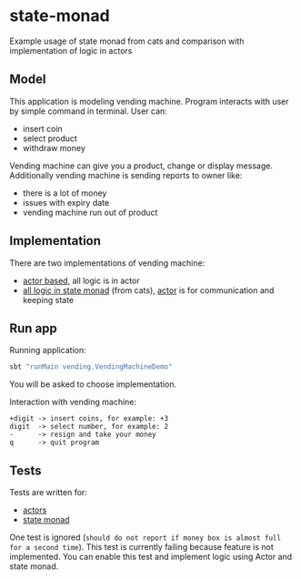 # state-monad
Example usage of state monad from cats and comparison with implementation of logic in actors

## Model

This application is modeling vending machine. Program interacts with user by simple command in terminal. User can:
 - insert coin
 - select product
 - withdraw money

Vending machine can give you a product, change or display message. Additionally vending machine is sending reports to owner like:
 - there is a lot of money
 - issues with expiry date
 - vending machine run out of product

## Implementation
There are two implementations of vending machine:
 - [actor based](https://github.com/otrebski/state-monad/blob/master/src/main/scala/vending/BaseVendingMachineActor.scala), all logic is in actor
 - [all logic in state monad](https://github.com/otrebski/state-monad/blob/master/src/main/scala/vending/VendingMachineSm.scala) (from cats), [actor](https://github.com/otrebski/state-monad/blob/master/src/main/scala/vending/SmActor.scala) is for communication and keeping state 

## Run app
Running application: 

```bash
sbt "runMain vending.VendingMachineDemo"
```

You will be asked to choose implementation.

Interaction with vending machine:
```
+digit -> insert coins, for example: +3
digit  -> select number, for example: 2
-      -> resign and take your money
q      -> quit program
```

## Tests

Tests are written for:
 - [actors](https://github.com/otrebski/state-monad/blob/master/src/test/scala/vending/BaseActorTest.scala)
 - [state monad](https://github.com/otrebski/state-monad/blob/master/src/test/scala/vending/VendingMachineSmTest.scala)

One test is ignored (`should do not report if money box is almost full  for a second time`). This test is currently failing because feature is not implemented. You can enable this test and implement logic using Actor and state monad.